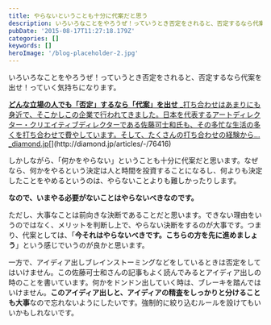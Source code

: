 ```yaml
---
title: やらないということも十分に代案だと思う
description: いろいろなことをやろうぜ！っていうとき否定をされると、否定するなら代案を出せ！っていく気持ちになります。
pubDate: '2015-08-17T11:27:18.179Z'
categories: []
keywords: []
heroImage: '/blog-placeholder-2.jpg'
---
```


いろいろなことをやろうぜ！っていうとき否定をされると、否定するなら代案を出せ！っていく気持ちになります。

[**どんな立場の人でも「否定」するなら「代案」を出せ**
_打ち合わせはあまりにも身近で、そこかしこの企業で行われてきました。日本を代表するアートディレクター・クリエイティブディレクターである佐藤可士和氏も、その多忙な生活の多くを打ち合わせで費やしています。そして、たくさんの打ち合わせの経験から…_diamond.jp](http://diamond.jp/articles/-/76416 "http://diamond.jp/articles/-/76416")[](http://diamond.jp/articles/-/76416)

しかしながら、「何かをやらない」ということも十分に代案だと思います。なぜなら、何かをやるという決定は人と時間を投資することになるし、何よりも決定したことをやめるというのは、やらないことよりも難しかったりします。

**なので、いまやる必要がないことはやらないべきなのです。**

ただし、大事なことは前向きな決断であることだと思います。できない理由をいうのではなく、メリットを判断し上で、やらない決断をするのが大事です。つまり、代案としては、「**今それはやらないべきです。こちらの方を先に進めましょう**」という感じでいうのが良かと思います。

一方で、アイディア出しブレインストーミングなどをしているときは否定をしてはいけません。この佐藤可士和さんの記事もよく読んでみるとアイディア出しの時のことを書いています。何かをドンドン出していく時は、ブレーキを踏んではいけません。**このアイディア出しと、アイディアの精査をしっかりと分けることも大事**なので忘れないようにしたいです。強制的に絞り込むルールを設けてもいいかもしれないです。